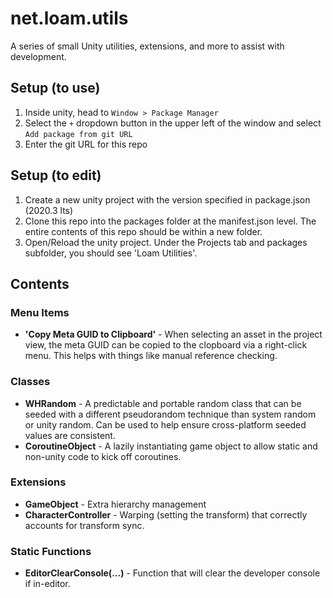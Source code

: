 # net.loam.utils
A series of small Unity utilities, extensions, and more to assist with development.

## Setup (to use)
1. Inside unity, head to `Window > Package Manager`
2. Select the `+` dropdown button in the upper left of the window and select `Add package from git URL`
3. Enter the git URL for this repo

## Setup (to edit)
1. Create a new unity project with the version specified in package.json (2020.3 lts)
2. Clone this repo into the packages folder at the manifest.json level. The entire contents of this repo should be within a new folder. 
3. Open/Reload the unity project. Under the Projects tab and packages subfolder, you should see 'Loam Utilities'. 

## Contents

### Menu Items
- **'Copy Meta GUID to Clipboard'** - When selecting an asset in the project view, the meta GUID can be copied to the clopboard via a right-click menu. This helps with things like manual reference checking.

### Classes
- **WHRandom** - A predictable and portable random class that can be seeded with a different pseudorandom technique than system random or unity random. Can be used to help ensure cross-platform seeded values are consistent.
- **CoroutineObject** - A lazily instantiating game object to allow static and non-unity code to kick off coroutines.

### Extensions
- **GameObject** - Extra hierarchy management
- **CharacterController** - Warping (setting the transform) that correctly accounts for transform sync.

### Static Functions
- **EditorClearConsole(...)** - Function that will clear the developer console if in-editor.
